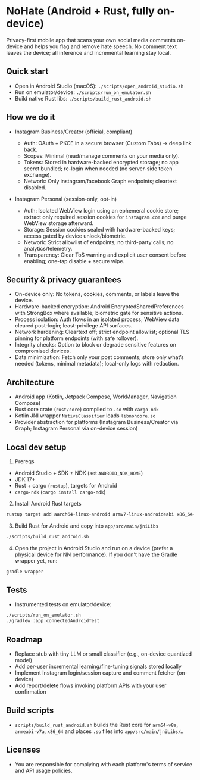 
# NoHate (Android + Rust, fully on-device)


Privacy-first mobile app that scans your own social media comments on-device and helps you flag and remove hate speech. No comment text leaves the device; all inference and incremental learning stay local.

## Quick start
- Open in Android Studio (macOS): `./scripts/open_android_studio.sh`
- Run on emulator/device: `./scripts/run_on_emulator.sh`
- Build native Rust libs: `./scripts/build_rust_android.sh`

## How we do it
- Instagram Business/Creator (official, compliant)
  - Auth: OAuth + PKCE in a secure browser (Custom Tabs) → deep link back.
  - Scopes: Minimal (read/manage comments on your media only).
  - Tokens: Stored in hardware-backed encrypted storage; no app secret bundled; re-login when needed (no server-side token exchange).
  - Network: Only instagram/facebook Graph endpoints; cleartext disabled.

- Instagram Personal (session-only, opt-in)
  - Auth: Isolated WebView login using an ephemeral cookie store; extract only required session cookies for `instagram.com` and purge WebView storage afterward.
  - Storage: Session cookies sealed with hardware-backed keys; access gated by device unlock/biometric.
  - Network: Strict allowlist of endpoints; no third-party calls; no analytics/telemetry.
  - Transparency: Clear ToS warning and explicit user consent before enabling; one-tap disable + secure wipe.

## Security & privacy guarantees
- On-device only: No tokens, cookies, comments, or labels leave the device.
- Hardware-backed encryption: Android EncryptedSharedPreferences with StrongBox where available; biometric gate for sensitive actions.
- Process isolation: Auth flows in an isolated process; WebView data cleared post-login; least-privilege API surfaces.
- Network hardening: Cleartext off; strict endpoint allowlist; optional TLS pinning for platform endpoints (with safe rollover).
- Integrity checks: Option to block or degrade sensitive features on compromised devices.
- Data minimization: Fetch only your post comments; store only what’s needed (tokens, minimal metadata); local-only logs with redaction.

## Architecture
- Android app (Kotlin, Jetpack Compose, WorkManager, Navigation Compose)
- Rust core crate (`rust/core`) compiled to `.so` with `cargo-ndk`
- Kotlin JNI wrapper `NativeClassifier` loads `libnohcore.so`
- Provider abstraction for platforms (Instagram Business/Creator via Graph; Instagram Personal via on-device session)

## Local dev setup
1) Prereqs
- Android Studio + SDK + NDK (set `ANDROID_NDK_HOME`)
- JDK 17+
- Rust + cargo (`rustup`), targets for Android
- `cargo-ndk` (`cargo install cargo-ndk`)

2) Install Android Rust targets
```bash
rustup target add aarch64-linux-android armv7-linux-androideabi x86_64-linux-android
```

3) Build Rust for Android and copy into `app/src/main/jniLibs`
```bash
./scripts/build_rust_android.sh
```

4) Open the project in Android Studio and run on a device (prefer a physical device for NN performance). If you don't have the Gradle wrapper yet, run:
```bash
gradle wrapper
```

## Tests
- Instrumented tests on emulator/device:
```bash
./scripts/run_on_emulator.sh
./gradlew :app:connectedAndroidTest
```

## Roadmap
- Replace stub with tiny LLM or small classifier (e.g., on-device quantized model)
- Add per-user incremental learning/fine-tuning signals stored locally
- Implement Instagram login/session capture and comment fetcher (on-device)
- Add report/delete flows invoking platform APIs with your user confirmation

## Build scripts
- `scripts/build_rust_android.sh` builds the Rust core for `arm64-v8a`, `armeabi-v7a`, `x86_64` and places `.so` files into `app/src/main/jniLibs/…`

## Licenses
- You are responsible for complying with each platform's terms of service and API usage policies.
